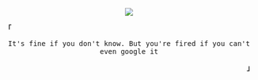 <p align="center">
<img src="http://readme-typing-svg.herokuapp.com/?size=30&color=ABE9B3&center=true&vCenter=true&lines=%3ELia-Marie" />
 </p>
  
<p align="left"><b><samp>「</samp></b></p>
<p align='center'>
<samp>
  It's fine if you don't know. But you're fired if you can't even google it<br>
  </samp>
</p>
<p align="right"><b><samp>」</samp></b></p>

